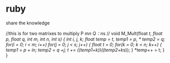 ruby
====

share  the knowledge 

//this   is for two matrixes to multiply  P m*n   Q：n*s //
void M_Mult(float *t, float *p, float *q, int m, int n, int s)
{
	int i, j, k;
	float *temp = t, *temp1 = p, * temp2 = q;
	for(i = 0; i < m; i++)
		for(j = 0; j < s; j++)
		{
			float t = 0;
			for(k = 0; k < n; k++)
			{
				temp1 = p + i*n;
				temp2 = q +j;
				t += (*(temp1+k))*(*(temp2+k*s));
			}
			*temp++ = t;
		}
}
